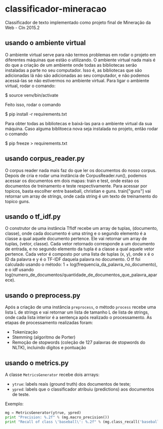 
# classificador-mineracao
Classificador de texto implementado como projeto final de Mineração da Web - CIn 2015.2

## usando o ambiente virtual

O ambiente virtual serve para não termos problemas em rodar o projeto em diferentes máquinas que estão o utilizando. O ambiente virtual nada mais é do que a criação de um ambiente onde todas as bibliotecas serão instaladas a parte no seu computador. Isso é, as bibliotecas que são adicionadas lá não são adicionadas ao seu computador, e não podemos acessá-las se não estivermos no ambiente virtual. Para ligar o ambiente virtual, rodar o comando:

$ source venv/bin/activate

Feito isso, rodar o comando

$ pip install -r requirements.txt

Para obter todas as bibliotecas e baixá-las para o ambiente virtual da sua máquina. 
Caso alguma biblitoeca nova seja instalada no projeto, então rodar o comando

$ pip freeze > requirements.txt


## usando corpus_reader.py

O corpus reader nada mais faz do que ler os documentos do nosso corpus. Depois de cria e rodar uma instância de CorpusReader.run(), podemos acessar os documentos em dois mapas: train e test, onde estao os documentos de treinamento e teste respectivamente. Para acessar por topicos, basta escolher entre baseball, christian e guns. train["guns"] vai retornar um array de strings, onde cada string é um texto de treinamento do topico guns.

## usando o tf_idf.py

O construtor de uma instância TfIdf recebe um array de tuplas, (documento, classe), onde cada documento é uma string e o segundo elemento é a classe a qual aquele documento pertence. Ele vai retornar um array de tuplas, (vetor, classe). Cada vetor retornado corresponde a um documento de entrada, e no segundo elemento da tupla é a classe a qual aquele vetor pertence. Cada vetor é composto por uma lista de tuplas (x, y), onde x é o ID da palavra e y é o TF-IDF daquela palavra no documento. O tf foi calculado usando o método: 1 + log(frequencia_da_palavra_no_documento), e o idf usando log(numero_de_documentos/quantidade_de_documentos_que_palavra_aparece). 

## usando o preprocess.py

Após a criação de uma instância `preprocess`, o método `process` recebe uma lista L de strings e vai retornar um lista de tamanho L de lista de strings, onde cada lista interior é a sentença após realizado o processamento. As etapas de processamento realizadas foram:

- Tokenização
- Stemming (algoritmo de Porter)
- Remoção de stopwords (coleção de 127 palavras de stopwords do NLTK), incluindo dígitos e pontuação

## usando o metrics.py

A classe `MetricsGenerator` recebe dois arrrays:

- `ytrue`: labels reais (ground truth) dos documentos de teste;
- `ypred`: labels que o classificador atribuiu (predictions) aos documentos de teste.

Exemplo:
```python
mg = MetricsGenerator(ytrue, ypred)
print "Precision: %.2f" % (mg.macro_precision())
print "Recall of class \'baseball\': %.2f" % (mg.class_recall('baseball'))
```
